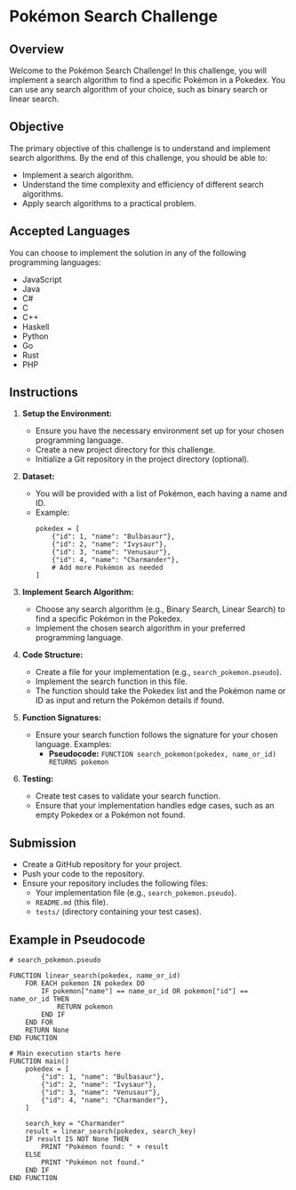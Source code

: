 # Pokémon Search Challenge

## Overview
Welcome to the Pokémon Search Challenge! In this challenge, you will implement a search algorithm to find a specific Pokémon in a Pokedex. You can use any search algorithm of your choice, such as binary search or linear search.

## Objective
The primary objective of this challenge is to understand and implement search algorithms. By the end of this challenge, you should be able to:
- Implement a search algorithm.
- Understand the time complexity and efficiency of different search algorithms.
- Apply search algorithms to a practical problem.

## Accepted Languages
You can choose to implement the solution in any of the following programming languages:
- JavaScript
- Java
- C#
- C
- C++
- Haskell
- Python
- Go
- Rust
- PHP

## Instructions
1. **Setup the Environment:**
   - Ensure you have the necessary environment set up for your chosen programming language.
   - Create a new project directory for this challenge.
   - Initialize a Git repository in the project directory (optional).

2. **Dataset:**
   - You will be provided with a list of Pokémon, each having a name and ID.
   - Example:
     ```pseudocode
     pokedex = [
         {"id": 1, "name": "Bulbasaur"},
         {"id": 2, "name": "Ivysaur"},
         {"id": 3, "name": "Venusaur"},
         {"id": 4, "name": "Charmander"},
         # Add more Pokémon as needed
     ]
     ```

3. **Implement Search Algorithm:**
   - Choose any search algorithm (e.g., Binary Search, Linear Search) to find a specific Pokémon in the Pokedex.
   - Implement the chosen search algorithm in your preferred programming language.

4. **Code Structure:**
   - Create a file for your implementation (e.g., `search_pokemon.pseudo`).
   - Implement the search function in this file.
   - The function should take the Pokedex list and the Pokémon name or ID as input and return the Pokémon details if found.

5. **Function Signatures:**
   - Ensure your search function follows the signature for your chosen language. Examples:
     - **Pseudocode:** `FUNCTION search_pokemon(pokedex, name_or_id) RETURNS pokemon`

6. **Testing:**
   - Create test cases to validate your search function.
   - Ensure that your implementation handles edge cases, such as an empty Pokedex or a Pokémon not found.

## Submission
- Create a GitHub repository for your project.
- Push your code to the repository.
- Ensure your repository includes the following files:
  - Your implementation file (e.g., `search_pokemon.pseudo`).
  - `README.md` (this file).
  - `tests/` (directory containing your test cases).

## Example in Pseudocode

```pseudocode
# search_pokemon.pseudo

FUNCTION linear_search(pokedex, name_or_id)
    FOR EACH pokemon IN pokedex DO
        IF pokemon["name"] == name_or_id OR pokemon["id"] == name_or_id THEN
            RETURN pokemon
        END IF
    END FOR
    RETURN None
END FUNCTION

# Main execution starts here
FUNCTION main()
    pokedex = [
        {"id": 1, "name": "Bulbasaur"},
        {"id": 2, "name": "Ivysaur"},
        {"id": 3, "name": "Venusaur"},
        {"id": 4, "name": "Charmander"},
    ]
    
    search_key = "Charmander"
    result = linear_search(pokedex, search_key)
    IF result IS NOT None THEN
        PRINT "Pokémon found: " + result
    ELSE
        PRINT "Pokémon not found."
    END IF
END FUNCTION

